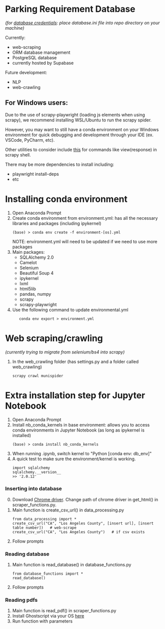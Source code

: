 # Parking Requirement Database
*(for [database credentials](https://drive.google.com/file/d/1Lm7Akt0x7dssgo-t79D83HJ5eb1Kokuu/view?usp=sharing): place database.ini file into repo directory on your machine)*

Currently:
 + web-scraping
 + ORM database management
 + PostgreSQL database
 + currently hosted by Supabase

Future development:
 + NLP
 + web-crawling

## For Windows users:
Due to the use of scrapy-playwright (loading js elements when using scrapy), we recommend installing WSL/Ubuntu to run the scrapy spider. 

However, you may want to still have a conda environment on your Windows environment for quick debugging
and development through your IDE (ex. VSCode, PyCharm, etc).

Other utilities to consider include [this](https://superuser.com/questions/1262977/open-browser-in-host-system-from-windows-subsystem-for-linux) for commands like view(response) in scrapy shell. 

There may be more dependencies to install including:
- playwright install-deps
- etc

# Installing conda environment
1. Open Anaconda Prompt
2. Create conda environment from environment.yml: has all the necessary libraries and packages
   (including ipykernel)
   ```
   (base) > conda env create -f environment-[os].yml
   ```
   NOTE: environment.yml will need to be updated if we need to use more packages
3. Main packages:
    - SQLAlchemy 2.0
    - Camelot
    - Selenium
    - Beautiful Soup 4
    - ipykernel
    - lxml
    - html5lib
    - pandas, numpy
    - scrapy
    - scrapy-playwright
4. Use the following command to update environmental.yml
   ```
      conda env export > environment.yml
   ```
   
# Web scraping/crawling
*(currently trying to migrate from selenium/bs4 into scrapy)*
1. In the web_crawling folder (has settings.py and a folder called web_crawling)
   ```commandline
   scrapy crawl munispider
   ```

# Extra installation step for Jupyter Notebook
1. Open Anaconda Prompt
2. Install nb_conda_kernels in base environment: allows you to access conda environments in Jupyter Notebook
   (as long as ipykernel is installed)
    ```
   (base) > conda install nb_conda_kernels
   ```
3. When running .ipynb, switch kernel to "Python [conda env: db_env]"
4. A quick test to make sure the environment/kernel is working.
    ``` 
    import sqlalchemy
    sqlalchemy.__version__
   >> '2.0.12'
   ```


### Inserting into database
0. Download [Chrome driver](https://chromedriver.chromium.org/downloads). Change path of chrome driver in get_html() in scraper_functions.py.
1. Main function is create_csv_url() in data_processing.py
   ```
   from data_processing import *
   create_csv_url("CA", "Los Angeles County", [insert url], [insert table number])   # web-scrape
   create_csv_url("CA", "Los Angeles County")   # if csv exists
   ```
2. Follow prompts

### Reading database
1. Main function is read_database() in database_functions.py
   ```
   from database_functions import *
   read_database()
   ```
2. Follow prompts

### Reading pdfs
1. Main function is read_pdf() in scraper_functions.py
2. Install Ghostscript via your OS [here](https://camelot-py.readthedocs.io/en/master/user/install-deps.html)
3. Run function with parameters

